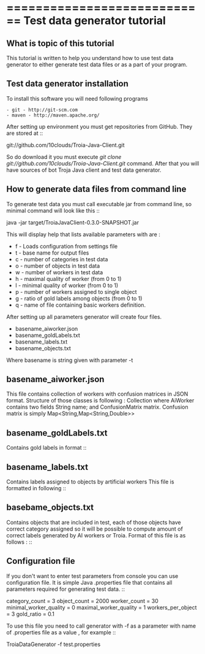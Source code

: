 ============================
Test data generator tutorial
============================
What is topic of this tutorial
------------------------------
This tutorial is written to help you understand how
to use test data generator to either generate test data 
files or as a part of your program.

Test data generator installation
--------------------------------
To install this software you will need following programs 

	- git - http://git-scm.com
	- maven - http://maven.apache.org/

After setting up environment you must get repositories from 
GitHub. They are stored at 
::

 git://github.com/10clouds/Troia-Java-Client.git

So do download it you must execute *git clone git://github.com/10clouds/Troia-Java-Client.git* command.
After that you will have sources of bot Troja Java client and test data generator.


How to generate data files from command line
--------------------------------------------
To generate test data you must call executable jar from command line, so
minimal command will look like this
::

 java -jar target/TroiaJavaClient-0.3.0-SNAPSHOT.jar 

This will display help that lists available parameters with
are :

 - f - Loads configuration from settings file
 - t - base name for output files
 - c - number of categories in test data
 - o - number of objects in test data
 - w - number of workers in test data
 - h - maximal quality of worker (from 0 to 1)
 - l - minimal quality of worker (from 0 to 1)
 - p - number of workers assigned to single object
 - g - ratio of gold labels among objects (from 0 to 1)
 - q -  name of file containing basic workers definition.


After setting up all parameters generator will create four files.

 - basename_aiworker.json
 - basename_goldLabels.txt
 - basename_labels.txt
 - basename_objects.txt

Where basename is string given with parameter -t 

basename_aiworker.json
----------------------
This file contains collection of workers with confusion matrices in
JSON format. Structure of those classes is following :
Collection<AiWorker> where AiWorker contains two fields String name;
and ConfusionMatrix matrix. Confusion matrix is simply Map<String,Map<String,Double>>

basename_goldLabels.txt
-----------------------
Contains gold labels in format 
::

 <object name><tabulation><category name>

basename_labels.txt
-------------------
Contains labels assigned to objects by artificial workers
This file is formatted in following 
::

 <worker name><tabulation><object name><tabulation><category name>

basebame_objects.txt
--------------------
Contains objects that are included in test, each of those objects
have correct category assigned so it will be possible to compute
amount of correct labels generated by AI workers or Troia.
Format of this file is as follows :
::
 
 <object name><tabulation><category name>

Configuration file
------------------
If you don't want to enter test parameters from console you can use
configuration file. It is simple Java .properties file that contains
all parameters required for generating test data. 
::

 category_count = 3
 object_count = 2000
 worker_count = 30
 minimal_worker_quality = 0
 maximal_worker_quality = 1
 workers_per_object = 3
 gold_ratio = 0.1

To use this file you need to call generator with -f as a parameter
with name of .properties file as a value , for example
::
  
 TroiaDataGenerator -f test.properties
